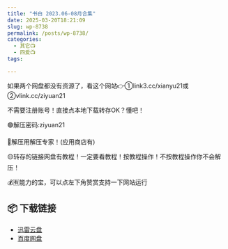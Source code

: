 ```yaml
---
title: "书白 2023.06-08月合集"
date: 2025-03-20T18:21:09
slug: wp-8738
permalink: /posts/wp-8738/
categories:
  - 其它📺
  - 四爱📺
tags:

---
```


如果两个网盘都没有资源了，看这个网站👉①link3.cc/xianyu21或②vlink.cc/ziyuan21

不需要注册账号！直接点本地下载转存OK？懂吧！

🟢解压密码:ziyuan21

🔵解压用解压专家！(应用商店有)

🟡转存的链接网盘有教程！一定要看教程！按教程操作！不按教程操作你不会解压！

💰🈶能力的宝，可以点左下角赞赏支持一下网站运行

## 📦 下载链接
- [迅雷云盘](https://blziyuan21.com/pay-download/8738?key=9ad4e2c41c&down_id=0)
- [百度网盘](https://blziyuan21.com/pay-download/8738?key=9ad4e2c41c&down_id=1)

